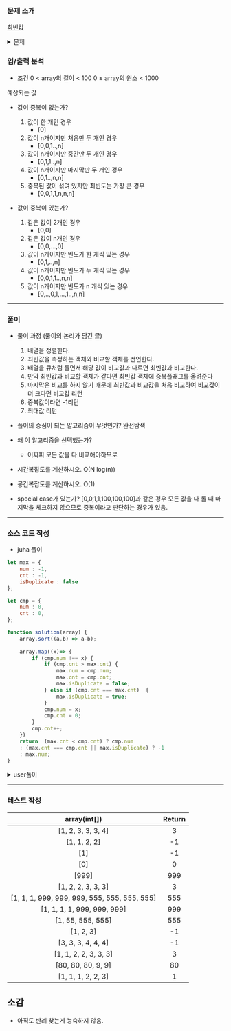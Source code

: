 ### 문제 소개

[최빈값](https://school.programmers.co.kr/learn/courses/30/lessons/120812)

<details>
<summary>문제</summary>
<div markdown="1">

최빈값은 주어진 값 중에서 가장 자주 나오는 값을 의미합니다. 정수 배열 array가 매개변수로 주어질 때, 최빈값을 return 하도록 solution 함수를 완성해보세요. 최빈값이 여러 개면 -1을 return 합니다.

</div>
</details>

### 입/출력 분석

* 조건
  0 < array의 길이 < 100
  0 ≤ array의 원소 < 1000

예상되는 값
* 값이 중복이 없는가?
  1. 값이 한 개인 경우
      * [0]
  2. 값이 n개이지만 처음만 두 개인 경우
      * [0,0,1..,n]
  3. 값이 n개이지만 중간만 두 개인 경우
      * [0,1,1..,n]
  4. 값이 n개이지만 마지막만 두 개인 경우
      * [0,1..,n,n]
  5. 중복된 값이 섞여 있지만 최빈도는 가장 큰 경우
      * [0,0,1,1,n,n,n]

* 값이 중복이 있는가?
  1. 같은 값이 2개인 경우
      * [0,0]
  2. 같은 값이 n개인 경우
      * [0,0,...,0]
  3. 값이 n개이지만 빈도가 한 개씩 있는 경우
      * [0,1,..,n]
  4. 값이 n개이지만 빈도가 두 개씩 있는 경우
      * [0,0,1,1..,n,n]
  5. 값이 n개이지만 빈도가 n 개씩 있는 경우
      * [0,..,0,1,...,1..,n,n]

---

### 풀이

- 풀이 과정 (풀이의 논리가 담긴 글)

  1. 배열을 정렬한다.
  2. 최빈값을 측정하는 객체와 비교할 객체를 선언한다.
  3. 배열을 큐처럼 돌면서 해당 값이 비교값과 다르면 최빈값과 비교한다.
  4. 만약 최빈값과 비교할 객체가 같다면 최빈값 객체에 중복플래그를 올려준다
  5. 마지막은 비교를 하지 않기 때문에 최빈값과 비교값을 처음 비교하여 비교값이 더 크다면 비교값 리턴
  6. 중복값이라면 -1리턴
  7. 최대값 리턴

- 풀이의 중심이 되는 알고리즘이 무엇인가?
    완전탐색

- 왜 이 알고리즘을 선택했는가?
    - 어짜피 모든 값을 다 비교해야하므로

- 시간복잡도를 계산하시오.
  O(N log(n))

- 공간복잡도를 계산하시오.
  O(1)

- special case가 있는가?
[0,0,1,1,100,100,100]과 같은 경우 모든 값을 다 돌 때 마지막을 체크하지 않으므로 중복이라고 판단하는 경우가 있음.
 
---

### 소스 코드 작성

- juha 풀이

```js
let max = {
    num : -1,
    cnt : -1,
    isDuplicate : false
};

let cmp = {
    num : 0,
    cnt : 0,
};

function solution(array) {
    array.sort((a,b) => a-b);
    
    array.map((x)=> { 
        if (cmp.num !== x) {
            if (cmp.cnt > max.cnt) {
                max.num = cmp.num;
                max.cnt = cmp.cnt;
                max.isDuplicate = false;
            } else if (cmp.cnt === max.cnt)  {
                max.isDuplicate = true;
            }
            cmp.num = x;
            cmp.cnt = 0;
        }
        cmp.cnt++;
    })
    return  (max.cnt < cmp.cnt) ? cmp.num 
    : (max.cnt === cmp.cnt || max.isDuplicate) ? -1 
    : max.num;
}
```

<details>
<summary>user풀이</summary>
<div markdown="2">

```js
function solution(array) {
    let m = new Map();
    for (let n of array) m.set(n, (m.get(n) || 0) + 1);
    m = [...m].sort((a, b) => b[1] - a[1]);
    return m.length === 1 || m[0][1] > m[1][1] ? m[0][0] : -1;
}
```

</div>
</details>

---

### 테스트 작성

|array(int[])|Return|
|:---:|:---:|
[1, 2, 3, 3, 3, 4]| 3|
|[1, 1, 2, 2]|-1|
|[1]|-1|
|[0]|0|
|[999]|999|
|[1, 2, 2, 3, 3, 3]|3|
|[1, 1, 1, 999, 999, 999, 555, 555, 555, 555]|555|
|[1, 1, 1, 1, 999, 999, 999]|999|
|[1, 55, 555, 555]|555|
|[1, 2, 3]|-1|
|[3, 3, 3, 4, 4, 4]|-1|
|[1, 1, 2, 2, 3, 3, 3]|3|
|[80, 80, 80, 9, 9]|80|
|[1, 1, 1, 2, 2, 3]|1|
 
## 소감
  - 아직도 반례 찾는게 능숙하지 않음.
